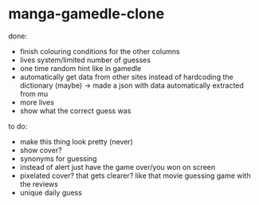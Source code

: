 # manga-gamedle-clone

done:
 * finish colouring conditions for the other columns
 * lives system/limited number of guesses
 * one time random hint like in gamedle
 * automatically get data from other sites instead of hardcoding the dictionary (maybe) -> made a json with data automatically extracted from mu
 * more lives
 * show what the correct guess was


to do:
 * make this thing look pretty (never)
 * show cover?
 * synonyms for guessing
 * instead of alert just have the game over/you won on screen
 * pixelated cover? that gets clearer? like that movie guessing game with the reviews
 * unique daily guess
